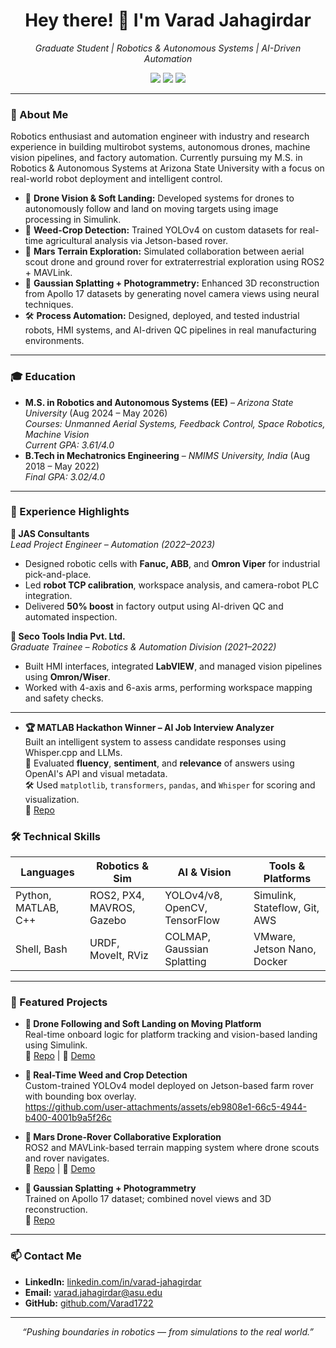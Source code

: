 <!---
Varad1722/Varad1722 is a ✨ special ✨ repository because its `README.md` (this file) appears on your GitHub profile.
You can click the Preview link to take a look at your changes.
--->

<h1 align="center">Hey there! 👋 I'm Varad Jahagirdar</h1>

<p align="center">
  <em>Graduate Student | Robotics & Autonomous Systems | AI-Driven Automation</em>
</p>

<p align="center">
  <a href="https://www.linkedin.com/in/varad-jahagirdar/"><img src="https://img.shields.io/badge/LinkedIn-Connect-blue"></a>
  <a href="https://github.com/Varad1722"><img src="https://img.shields.io/github/followers/Varad1722?label=Follow&style=social"></a>
  <a href="mailto:varad.jahagirdar@asu.edu"><img src="https://img.shields.io/badge/Email-Contact%20Me-brightgreen"></a>
</p>

---

### 🚀 About Me  

Robotics enthusiast and automation engineer with industry and research experience in building multirobot systems, autonomous drones, machine vision pipelines, and factory automation. Currently pursuing my M.S. in Robotics & Autonomous Systems at Arizona State University with a focus on real-world robot deployment and intelligent control.

- 🚁 **Drone Vision & Soft Landing:** Developed systems for drones to autonomously follow and land on moving targets using image processing in Simulink.
- 🌱 **Weed-Crop Detection:** Trained YOLOv4 on custom datasets for real-time agricultural analysis via Jetson-based rover.
- 🚀 **Mars Terrain Exploration:** Simulated collaboration between aerial scout drone and ground rover for extraterrestrial exploration using ROS2 + MAVLink.
- 🧠 **Gaussian Splatting + Photogrammetry:** Enhanced 3D reconstruction from Apollo 17 datasets by generating novel camera views using neural techniques.
- 🛠️ **Process Automation:** Designed, deployed, and tested industrial robots, HMI systems, and AI-driven QC pipelines in real manufacturing environments.

---

### 🎓 Education  
- **M.S. in Robotics and Autonomous Systems (EE)** – *Arizona State University* (Aug 2024 – May 2026)  
  _Courses: Unmanned Aerial Systems, Feedback Control, Space Robotics, Machine Vision_  
  _Current GPA: 3.61/4.0_
- **B.Tech in Mechatronics Engineering** – *NMIMS University, India* (Aug 2018 – May 2022)  
  _Final GPA: 3.02/4.0_

---

### 💼 Experience Highlights  

**🔧 JAS Consultants**  
_Lead Project Engineer – Automation (2022–2023)_  
- Designed robotic cells with **Fanuc, ABB**, and **Omron Viper** for industrial pick-and-place.
- Led **robot TCP calibration**, workspace analysis, and camera-robot PLC integration.
- Delivered **50% boost** in factory output using AI-driven QC and automated inspection.

**🧪 Seco Tools India Pvt. Ltd.**  
_Graduate Trainee – Robotics & Automation Division (2021–2022)_  
- Built HMI interfaces, integrated **LabVIEW**, and managed vision pipelines using **Omron/Wiser**.
- Worked with 4-axis and 6-axis arms, performing workspace mapping and safety checks.

---

- **🏆 MATLAB Hackathon Winner – AI Job Interview Analyzer**  
  Built an intelligent system to assess candidate responses using Whisper.cpp and LLMs.  
  🧠 Evaluated **fluency**, **sentiment**, and **relevance** of answers using OpenAI's API and visual metadata.  
  🛠️ Used `matplotlib`, `transformers`, `pandas`, and `Whisper` for scoring and visualization.  
  🔗 [Repo](https://github.com/Varad1722/hackathon)


### 🛠️ Technical Skills  

| Languages           | Robotics & Sim            | AI & Vision                     | Tools & Platforms               |
|---------------------|---------------------------|----------------------------------|---------------------------------|
| Python, MATLAB, C++ | ROS2, PX4, MAVROS, Gazebo | YOLOv4/v8, OpenCV, TensorFlow   | Simulink, Stateflow, Git, AWS   |
| Shell, Bash         | URDF, MoveIt, RViz        | COLMAP, Gaussian Splatting      | VMware, Jetson Nano, Docker     |

---

### 🌟 Featured Projects  

- **🛬 Drone Following and Soft Landing on Moving Platform**  
  Real-time onboard logic for platform tracking and vision-based landing using Simulink.  
  🔗 [Repo](https://github.com/Varad1722) | 🎥 [Demo](https://youtu.be/QOsOVKwhNfg)

- **🌾 Real-Time Weed and Crop Detection**  
  Custom-trained YOLOv4 model deployed on Jetson-based farm rover with bounding box overlay.  
  https://github.com/user-attachments/assets/eb9808e1-66c5-4944-b400-4001b9a5f26c

- **🚀 Mars Drone-Rover Collaborative Exploration**  
  ROS2 and MAVLink-based terrain mapping system where drone scouts and rover navigates.  
  🔗 [Repo](https://github.com/Varad1722/SpaceRobotics_Project) | 🎥 [Demo](https://youtu.be/QOsOVKwhNfg)

- **📸 Gaussian Splatting + Photogrammetry**  
  Trained on Apollo 17 dataset; combined novel views and 3D reconstruction.  
  🔗 [Repo](https://github.com/Varad1722/Photogrammetry-and-Gaussian-Splatting)

---

### 📫 Contact Me  
- **LinkedIn:** [linkedin.com/in/varad-jahagirdar](https://www.linkedin.com/in/varad-jahagirdar/)  
- **Email:** varad.jahagirdar@asu.edu  
- **GitHub:** [github.com/Varad1722](https://github.com/Varad1722)

---

<p align="center">
  <em>“Pushing boundaries in robotics — from simulations to the real world.”</em>
</p>
